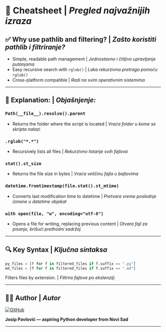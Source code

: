 # 📄 Cheatsheet | _Pregled najvažnijih izraza_

## ✅ Why use pathlib and filtering? | _Zašto koristiti pathlib i filtriranje?_

- Simple, readable path management | _Jednostavno i čitljivo upravljanje putanjama_
- Easy recursive search with `rglob()` | _Laka rekurzivna pretraga pomoću `rglob()`_
- Cross-platform compatible | _Radi na svim operativnim sistemima_

---

## 📌 Explanation: | _Objašnjenje:_

### `Path(__file__).resolve().parent`

- Returns the folder where the script is located | _Vraća folder u kome se skripta nalazi_

### `.rglob("*.*")`

- Recursively lists all files | _Rekurzivno listanje svih fajlova_

### `stat().st_size`

- Returns the file size in bytes | _Vraća veličinu fajla u bajtovima_

### `datetime.fromtimestamp(file.stat().st_mtime)`

- Converts last modification time to datetime | _Pretvara vreme poslednje izmene u datetime objekat_

### `with open(file, "w", encoding="utf-8")`

- Opens a file for writing, replacing previous content | _Otvara fajl za pisanje, brišući prethodni sadržaj_

---

## 🔍 Key Syntax | _Ključna sintaksa_

```python
py_files = [f for f in filtered_files if f.suffix == ".py"]
md_files = [f for f in filtered_files if f.suffix == ".md"]
```

Filters files by extension. | _Filtrira fajlove po ekstenziji._

---

## 👨‍💻 Author | _Autor_

[![GitHub](https://img.shields.io/badge/GitHub-Josip%20Pavlović-blue?logo=github)](https://github.com/Jole85)

**Josip Pavlović — aspiring Python developer from Novi Sad**

---
